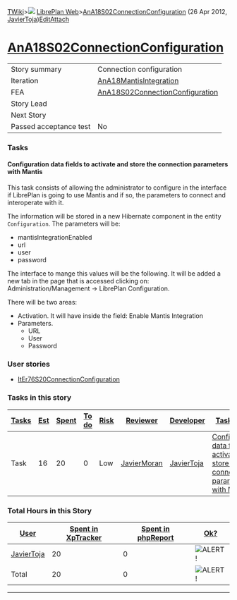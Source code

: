 [TWiki](/twiki/Main/WebHome)&gt;![](/twiki/TWiki/TWikiDocGraphics/web-bg-small.gif) [LibrePlan Web](/twiki/LibrePlan/WebHome)&gt;[AnA18S02ConnectionConfiguration](http://wiki.libreplan-enterprise.com/twiki/LibrePlan/AnA18S02ConnectionConfiguration "Topic revision: 2 (26 Apr 2012 - 20:23:03)") (26 Apr 2012, [JavierToja](/twiki/Main/JavierToja))[Edit](http://wiki.libreplan-enterprise.com/twiki/bin/edit/LibrePlan/AnA18S02ConnectionConfiguration?t=1520337864 "Edit this topic text")[Attach](/twiki/bin/attach/LibrePlan/AnA18S02ConnectionConfiguration "Attach an image or document to this topic")

 [AnA18S02ConnectionConfiguration](/twiki/LibrePlan/AnA18S02ConnectionConfiguration)
===============================================================================================================================================



|                        |                                                                                              |
|------------------------|----------------------------------------------------------------------------------------------|
| Story summary          | Connection configuration                                                                     |
| Iteration              | [AnA18MantisIntegration](/twiki/LibrePlan/AnA18MantisIntegration)                   |
| FEA                    | [AnA18S02ConnectionConfiguration](/twiki/LibrePlan/AnA18S02ConnectionConfiguration) |
| Story Lead             |                                                                                              |
| Next Story             |                                                                                              |
| Passed acceptance test | No                                                                                           |

###  Tasks



####  Configuration data fields to activate and store the connection parameters with Mantis

This task consists of allowing the administrator to configure in the interface if LibrePlan is going to use Mantis and if so, the parameters to connect and interoperate with it.

The information will be stored in a new Hibernate component in the entity `Configuration`. The parameters will be:

-   mantisIntegrationEnabled
-   url
-   user
-   password

The interface to mange this values will be the following. It will be added a new tab in the page that is accessed clicking on: Administration/Management -&gt; LibrePlan Configuration.

There will be two areas:

-   Activation. It will have inside the field: Enable Mantis Integration
-   Parameters.
    -   URL
    -   User
    -   Password

###  User stories

-   [ItEr76S20ConnectionConfiguration](/twiki/LibrePlan/ItEr76S20ConnectionConfiguration)

###  Tasks in this story



| [Tasks](http://wiki.libreplan-enterprise.com/twiki/LibrePlan/AnA18S02ConnectionConfiguration?sortcol=0;table=2;up=0#sorted_table "Sort by this column") | [Est](http://wiki.libreplan-enterprise.com/twiki/LibrePlan/AnA18S02ConnectionConfiguration?sortcol=1;table=2;up=0#sorted_table "Sort by this column") | [Spent](http://wiki.libreplan-enterprise.com/twiki/LibrePlan/AnA18S02ConnectionConfiguration?sortcol=2;table=2;up=0#sorted_table "Sort by this column") | [To do](http://wiki.libreplan-enterprise.com/twiki/LibrePlan/AnA18S02ConnectionConfiguration?sortcol=3;table=2;up=0#sorted_table "Sort by this column") | [Risk](http://wiki.libreplan-enterprise.com/twiki/LibrePlan/AnA18S02ConnectionConfiguration?sortcol=4;table=2;up=0#sorted_table "Sort by this column") | [Reviewer](http://wiki.libreplan-enterprise.com/twiki/LibrePlan/AnA18S02ConnectionConfiguration?sortcol=5;table=2;up=0#sorted_table "Sort by this column") | [Developer](http://wiki.libreplan-enterprise.com/twiki/LibrePlan/AnA18S02ConnectionConfiguration?sortcol=6;table=2;up=0#sorted_table "Sort by this column") | [Task Name](http://wiki.libreplan-enterprise.com/twiki/LibrePlan/AnA18S02ConnectionConfiguration?sortcol=7;table=2;up=0#sorted_table "Sort by this column") | [Start Date](http://wiki.libreplan-enterprise.com/twiki/LibrePlan/AnA18S02ConnectionConfiguration?sortcol=8;table=2;up=0#sorted_table "Sort by this column") | [Est End Date](http://wiki.libreplan-enterprise.com/twiki/LibrePlan/AnA18S02ConnectionConfiguration?sortcol=9;table=2;up=0#sorted_table "Sort by this column") | [End Date](http://wiki.libreplan-enterprise.com/twiki/LibrePlan/AnA18S02ConnectionConfiguration?sortcol=10;table=2;up=0#sorted_table "Sort by this column") |
|------------------------------------------------------------------------------------------------------------------------------------------------------------------|----------------------------------------------------------------------------------------------------------------------------------------------------------------|------------------------------------------------------------------------------------------------------------------------------------------------------------------|------------------------------------------------------------------------------------------------------------------------------------------------------------------|-----------------------------------------------------------------------------------------------------------------------------------------------------------------|---------------------------------------------------------------------------------------------------------------------------------------------------------------------|----------------------------------------------------------------------------------------------------------------------------------------------------------------------|----------------------------------------------------------------------------------------------------------------------------------------------------------------------|-----------------------------------------------------------------------------------------------------------------------------------------------------------------------|-------------------------------------------------------------------------------------------------------------------------------------------------------------------------|----------------------------------------------------------------------------------------------------------------------------------------------------------------------|
| Task                                                                                                                                                             | 16                                                                                                                                                             | 20                                                                                                                                                               | 0                                                                                                                                                                | Low                                                                                                                                                             | [JavierMoran](/twiki/Main/JavierMoran)                                                                                                                     | [JavierToja](/twiki/Main/JavierToja)                                                                                                                        | [Configuration data fields to activate and store the connection parameters with Mantis](/twiki/LibrePlan/AnA18S02ConnectionConfiguration#TasK1)             |                                                                                                                                                                       | 22/04/2012                                                                                                                                                              | 22/04/2012                                                                                                                                                           |

###  Total Hours in this Story

| [User](http://wiki.libreplan-enterprise.com/twiki/LibrePlan/AnA18S02ConnectionConfiguration?sortcol=0;table=3;up=0#sorted_table "Sort by this column") | [Spent in XpTracker](http://wiki.libreplan-enterprise.com/twiki/LibrePlan/AnA18S02ConnectionConfiguration?sortcol=1;table=3;up=0#sorted_table "Sort by this column") | [Spent in phpReport](http://wiki.libreplan-enterprise.com/twiki/LibrePlan/AnA18S02ConnectionConfiguration?sortcol=2;table=3;up=0#sorted_table "Sort by this column") | [Ok?](http://wiki.libreplan-enterprise.com/twiki/LibrePlan/AnA18S02ConnectionConfiguration?sortcol=3;table=3;up=0#sorted_table "Sort by this column") |
|-----------------------------------------------------------------------------------------------------------------------------------------------------------------|-------------------------------------------------------------------------------------------------------------------------------------------------------------------------------|-------------------------------------------------------------------------------------------------------------------------------------------------------------------------------|----------------------------------------------------------------------------------------------------------------------------------------------------------------|
| [JavierToja](/twiki/Main/JavierToja)                                                                                                                   | 20                                                                                                                                                                            | 0                                                                                                                                                                             | ![ALERT!](/twiki/TWiki/TWikiDocGraphics/warning.gif "ALERT!")                                                                                              |
| Total                                                                                                                                                           | 20                                                                                                                                                                            | 0                                                                                                                                                                             | ![ALERT!](/twiki/TWiki/TWikiDocGraphics/warning.gif "ALERT!")                                                                                              |

------------------------------------------------------------------------
